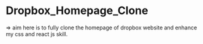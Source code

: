 # Dropbox_Homepage_Clone
=> aim here is to fully clone the homepage of dropbox website and enhance my css and react js skill.

